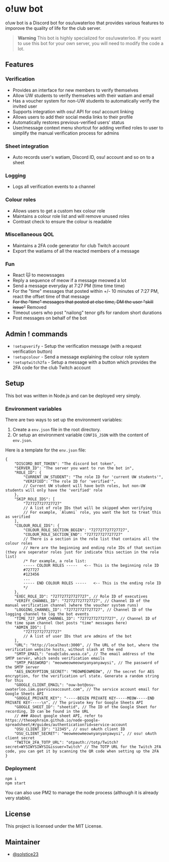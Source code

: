 # o!uw bot

o!uw bot is a Discord bot for osu!uwaterloo that provides various features to imporove the quality of life for the club server.

> **Warning**
> This bot is highly specialized for osu!uwaterloo. If you want to use this bot for your own server, you will need to modify the code a lot.

## Features

### Verification

- Provides an interface for new members to verify themselves
- Allow UW students to verify themselves with their watiam and email
- Has a voucher system for non-UW students to automatically verify the invited user
- Supports integration with osu! API for osu! account linking
- Allows users to add their social media links to their profile
- Automatically restores previous-verified users' status
- User/message context menu shortcut for adding verified roles to user to simplify the manual verification process for admins

### Sheet integration

- Auto records user's watiam, Discord ID, osu! account and so on to a sheet

### Logging

- Logs all verification events to a channel

### Colour roles

- Allows users to get a custom hex colour role
- Maintains a colour role list and will remove unused roles
- Contrast check to ensure the colour is readable

### Miscellaneous QOL

- Maintains a 2FA code generator for club Twitch account
- Export the watiams of all the reacted members of a message

### Fun

- React 🐱 to meowssages
- Reply a sequence of meow if a message meowed a lot
- Send a message everyday at 7:27 PM (time time time)
- For the "time" messages that posted within +/- 10 minutes of 7:27 PM, react the offset time of that message
- ~~For the "time" messages that posted at else time, DM the user "skill issue"~~ Removed
- Timeout users who post "nailong" tenor gifs for random short durations
- Post messages on behalf of the bot

## Admin ! commands

- `!setupverify` - Setup the verification message (with a request verification button)
- `!setupcolour` - Send a message explaining the colour role system
- `!setuptwitch2fa` - Setup a message with a button which provides the 2FA code for the club Twitch account

## Setup

This bot was written in Node.js and can be deployed very simply.

### Environment variables

There are two ways to set up the environment variables:

1. Create a `env.json` file in the root directory.
2. Or setup an environment variable `CONFIG_JSON` with the content of `env.json`.

Here is a template for the `env.json` file:

```jsonc
{
	"DISCORD_BOT_TOKEN": "The discord bot token",
	"SERVER_ID": "The server you want to run the bot in",
	"ROLE_ID": {
		"CURRENT_UW_STUDENT": "The role ID for 'current UW students'",
		"VERIFIED": "The role ID for 'verified'",
		// Current UW student will have both roles, but non-UW students will only have the 'verified' role
	},
	"SKIP_ROLE_IDS": [
		"727727727727727"
		// A list of role IDs that will be skipped when verifying
		// For example, `Alumni` role, you want the bot to treat this as verified
	],
	"COLOUR_ROLE_IDS": {
		"COLOUR_ROLE_SECTION_BEGIN": "727727727727727",
		"COLOUR_ROLE_SECTION_END": "727727727727727"
		// There is a section in the role list that contains all the colour roles
		// Here are the beginning and ending role IDs of that section (they are seperator roles just for indicate this section in the role list)
		/* For example, a role list:
		----- COLOUR ROLES -----   <-- This is the beginning role ID
		#727727
		#123456
		...
		----- END COLOUR ROLES -----   <-- This is the ending role ID
		*/
	},
	"EXEC_ROLE_ID": "727727727727727", // Role ID of executives
	"VERIFY_CHANNEL_ID": "727727727727727", // Channel ID of the manual verification channel )where the voucher system runs)
	"LOGGING_CHANNEL_ID": "727727727727727", // Channel ID of the logging channel to log the bot events
	"TIME_727_SPAM_CHANNEL_ID": "727727727727727", // Channel ID of the time spam channel (bot posts "time" messages here)
	"ADMIN_IDS": [
		"727727727727727"
		// A list of user IDs that are admins of the bot
	],
	"URL": "http://localhost:3000", // The URL of the bot, where the verification website hosts, without slash at the end
	"SMTP_EMAIL": "osu@clubs.wusa.ca", // The email address of the SMTP server, which sends verification emails
	"SMTP_PASSWORD": "meowmeowmeownyanyanyawysi", // The password of the SMTP server
	"AES_ENCRYPTION_SECRET": "MEOWMEOWMEOW", // The secret for AES encryption, for the verification url state. Generate a random string for this
	"GOOGLE_CLIENT_EMAIL": "ouw-bot@osu-uwaterloo.iam.gserviceaccount.com", // The service account email for Google Sheets API
	"GOOGLE_PRIVATE_KEY": "-----BEGIN PRIVATE KEY-----MEOW-----END PRIVATE KEY-----\n", // The private key for Google Sheets API
	"GOOGLE_SHEET_ID": "sheetid", // The ID of the Google Sheet for recording, ID can be found in the URL
	// ### About google sheet API, refer to https://theoephraim.github.io/node-google-spreadsheet/#/guides/authentication?id=service-account
	"OSU_CLIENT_ID": "12345", // osu! oAuth client ID
	"OSU_CLIENT_SECRET": "meowmeowmeownyanyanyawysi", // osu! oAuth client secret
	"TWITCH_2FA_TOTP_URL": "otpauth://totp/Twitch?secret=WYSIWYSIWYSI&issuer=Twitch" // The TOTP URL for the Twitch 2FA code, you can get it by scanning the QR code when setting up the 2FA
}
```


### Deployment

```
npm i
npm start
```

You can also use PM2 to manage the node process (although it is already very stable).

## License

This project is licensed under the MIT License.

## Maintainer

- [@solstice23](https://github.com/solstice23)

